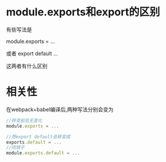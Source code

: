 # module.exports和export的区别

有些写法是

module.exports = ...

或者 export default ...

这两者有什么区别

# 相关性

在webpack+babel编译后,两种写法分别会变为

```javascript
//转变前后无变化
module.exports = ...

//而export default会转变成
exports.default = ...
//同效于
module.exports.default = ...
```

